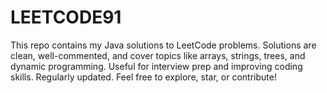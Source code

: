 # LEETCODE91
This repo contains my Java solutions to LeetCode problems. Solutions are clean, well-commented, and cover topics like arrays, strings, trees, and dynamic programming. Useful for interview prep and improving coding skills. Regularly updated. Feel free to explore, star, or contribute!
